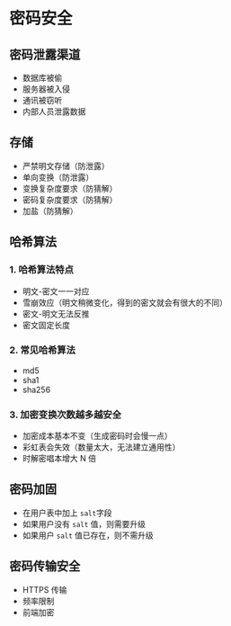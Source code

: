 # 密码安全

## 密码泄露渠道

- 数据库被偷
- 服务器被入侵
- 通讯被窃听
- 内部人员泄露数据

## 存储

- 严禁明文存储（防泄露）
- 单向变换（防泄露）
- 变换复杂度要求（防猜解）
- 密码复杂度要求（防猜解）
- 加盐（防猜解）

## 哈希算法

### 1. 哈希算法特点

- 明文-密文一一对应
- 雪崩效应（明文稍微变化，得到的密文就会有很大的不同）
- 密文-明文无法反推
- 密文固定长度

### 2. 常见哈希算法

- md5
- sha1
- sha256

### 3. 加密变换次数越多越安全

- 加密成本基本不变（生成密码时会慢一点）
- 彩虹表会失效（数量太大，无法建立通用性）
- 时解密唱本增大 N 倍

## 密码加固

- 在用户表中加上 `salt`字段
- 如果用户没有 `salt` 值，则需要升级
- 如果用户 `salt` 值已存在，则不需升级

## 密码传输安全

- HTTPS 传输
- 频率限制
- 前端加密